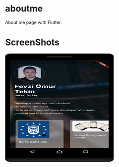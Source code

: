# aboutme

About me page with Flutter.

# ScreenShots

<img src="https://github.com/fevziomurtekin/aboutme/blob/master/v1.png" width="350" height="350" />
